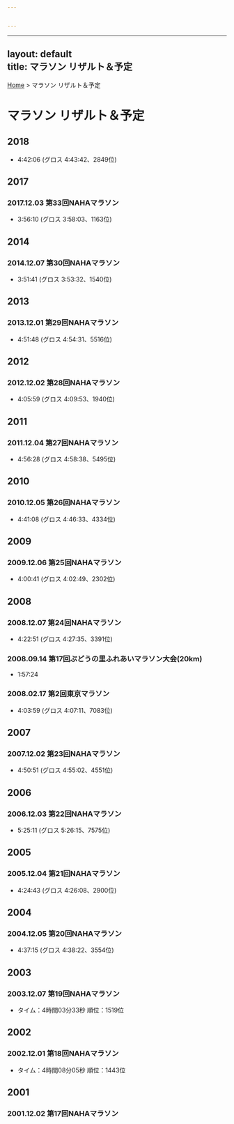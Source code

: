 ```yaml
---


---
```


<hr>
<h2 id="layout-defaulttitle-マラソン-リザルト＆予定">layout: default<br>
title: マラソン リザルト＆予定</h2>
<p><a href="/">Home</a> &gt; マラソン リザルト＆予定</p>
<h1 id="マラソン-リザルト＆予定">マラソン リザルト＆予定</h1>
<h2 id="section">2018</h2>
<ul>
<li>4:42:06 (グロス 4:43:42、2849位)</li>
</ul>
<h2 id="section-1">2017</h2>
<h3 id="第33回nahaマラソン">2017.12.03 第33回NAHAマラソン</h3>
<ul>
<li>3:56:10 (グロス 3:58:03、1163位)</li>
</ul>
<h2 id="section-2">2014</h2>
<h3 id="第30回nahaマラソン">2014.12.07 第30回NAHAマラソン</h3>
<ul>
<li>3:51:41 (グロス 3:53:32、1540位)</li>
</ul>
<h2 id="section-3">2013</h2>
<h3 id="第29回nahaマラソン">2013.12.01 第29回NAHAマラソン</h3>
<ul>
<li>4:51:48 (グロス 4:54:31、5516位)</li>
</ul>
<h2 id="section-4">2012</h2>
<h3 id="第28回nahaマラソン">2012.12.02 第28回NAHAマラソン</h3>
<ul>
<li>4:05:59 (グロス 4:09:53、1940位)</li>
</ul>
<h2 id="section-5">2011</h2>
<h3 id="第27回nahaマラソン">2011.12.04 第27回NAHAマラソン</h3>
<ul>
<li>4:56:28 (グロス 4:58:38、5495位)</li>
</ul>
<h2 id="section-6">2010</h2>
<h3 id="第26回nahaマラソン">2010.12.05 第26回NAHAマラソン</h3>
<ul>
<li>4:41:08 (グロス 4:46:33、4334位)</li>
</ul>
<h2 id="section-7">2009</h2>
<h3 id="第25回nahaマラソン">2009.12.06 第25回NAHAマラソン</h3>
<ul>
<li>4:00:41 (グロス 4:02:49、2302位)</li>
</ul>
<h2 id="section-8">2008</h2>
<h3 id="第24回nahaマラソン">2008.12.07 第24回NAHAマラソン</h3>
<ul>
<li>4:22:51 (グロス 4:27:35、3391位)</li>
</ul>
<h3 id="第17回ぶどうの里ふれあいマラソン大会20km">2008.09.14 第17回ぶどうの里ふれあいマラソン大会(20km)</h3>
<ul>
<li>1:57:24</li>
</ul>
<h3 id="第2回東京マラソン">2008.02.17 第2回東京マラソン</h3>
<ul>
<li>4:03:59 (グロス 4:07:11、7083位)</li>
</ul>
<h2 id="section-9">2007</h2>
<h3 id="第23回nahaマラソン">2007.12.02 第23回NAHAマラソン</h3>
<ul>
<li>4:50:51 (グロス 4:55:02、4551位)</li>
</ul>
<h2 id="section-10">2006</h2>
<h3 id="第22回nahaマラソン">2006.12.03 第22回NAHAマラソン</h3>
<ul>
<li>5:25:11 (グロス 5:26:15、7575位)</li>
</ul>
<h2 id="section-11">2005</h2>
<h3 id="第21回nahaマラソン">2005.12.04 第21回NAHAマラソン</h3>
<ul>
<li>4:24:43 (グロス 4:26:08、2900位)</li>
</ul>
<h2 id="section-12">2004</h2>
<h3 id="第20回nahaマラソン">2004.12.05 第20回NAHAマラソン</h3>
<ul>
<li>4:37:15 (グロス 4:38:22、3554位)</li>
</ul>
<h2 id="section-13">2003</h2>
<h3 id="第19回nahaマラソン">2003.12.07 第19回NAHAマラソン</h3>
<ul>
<li>タイム：4時間03分33秒 順位：1519位</li>
</ul>
<h2 id="section-14">2002</h2>
<h3 id="第18回nahaマラソン">2002.12.01 第18回NAHAマラソン</h3>
<ul>
<li>タイム：4時間08分05秒 順位：1443位</li>
</ul>
<h2 id="section-15">2001</h2>
<h3 id="第17回nahaマラソン">2001.12.02 第17回NAHAマラソン</h3>

